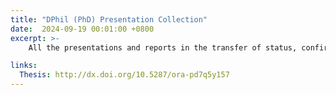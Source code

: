 ```yaml
---
title: "DPhil (PhD) Presentation Collection"
date:  2024-09-19 00:01:00 +0800
excerpt: >-
    All the presentations and reports in the transfer of status, confirmation of status, and final defence in my DPhil (PhD) at Oxford.

links:
  Thesis: http://dx.doi.org/10.5287/ora-pd7q5y157
---
```

